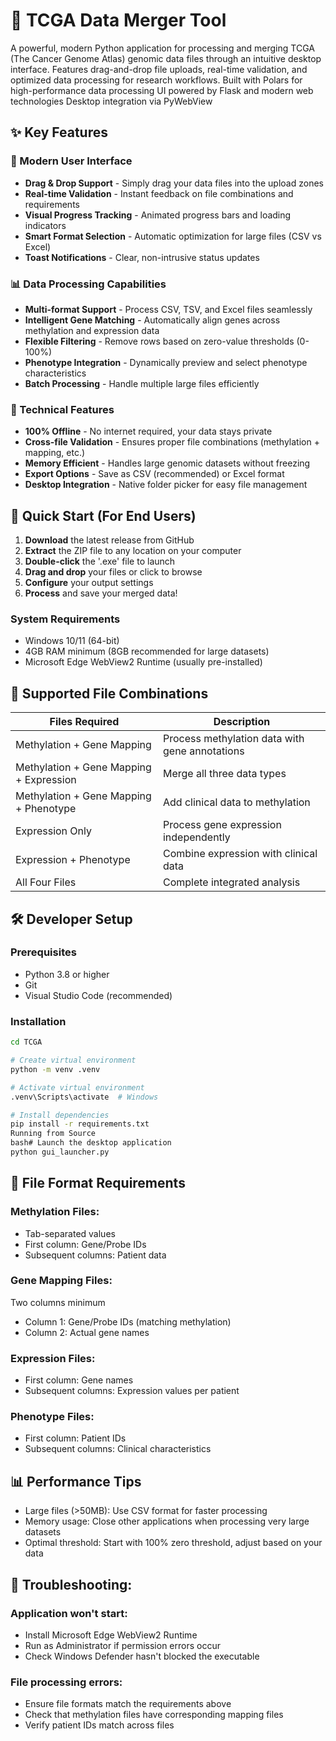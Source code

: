 # 🧬 TCGA Data Merger Tool

A powerful, modern Python application for processing and merging TCGA (The Cancer Genome Atlas) genomic data files through an intuitive desktop interface. Features drag-and-drop file uploads, real-time validation, and optimized data processing for research workflows.
Built with Polars for high-performance data processing
UI powered by Flask and modern web technologies
Desktop integration via PyWebView

## ✨ Key Features

### 🎯 Modern User Interface
- **Drag & Drop Support** - Simply drag your data files into the upload zones
- **Real-time Validation** - Instant feedback on file combinations and requirements
- **Visual Progress Tracking** - Animated progress bars and loading indicators
- **Smart Format Selection** - Automatic optimization for large files (CSV vs Excel)
- **Toast Notifications** - Clear, non-intrusive status updates

### 📊 Data Processing Capabilities
- **Multi-format Support** - Process CSV, TSV, and Excel files seamlessly
- **Intelligent Gene Matching** - Automatically align genes across methylation and expression data
- **Flexible Filtering** - Remove rows based on zero-value thresholds (0-100%)
- **Phenotype Integration** - Dynamically preview and select phenotype characteristics
- **Batch Processing** - Handle multiple large files efficiently

### 🔧 Technical Features
- **100% Offline** - No internet required, your data stays private
- **Cross-file Validation** - Ensures proper file combinations (methylation + mapping, etc.)
- **Memory Efficient** - Handles large genomic datasets without freezing
- **Export Options** - Save as CSV (recommended) or Excel format
- **Desktop Integration** - Native folder picker for easy file management

## 🚀 Quick Start (For End Users)

1. **Download** the latest release from GitHub
2. **Extract** the ZIP file to any location on your computer
3. **Double-click** the '.exe' file to launch
4. **Drag and drop** your files or click to browse
5. **Configure** your output settings
6. **Process** and save your merged data!

### System Requirements
- Windows 10/11 (64-bit)
- 4GB RAM minimum (8GB recommended for large datasets)
- Microsoft Edge WebView2 Runtime (usually pre-installed)

## 📁 Supported File Combinations

| Files Required | Description |
|---------------|-------------|
| Methylation + Gene Mapping | Process methylation data with gene annotations |
| Methylation + Gene Mapping + Expression | Merge all three data types |
| Methylation + Gene Mapping + Phenotype | Add clinical data to methylation |
| Expression Only | Process gene expression independently |
| Expression + Phenotype | Combine expression with clinical data |
| All Four Files | Complete integrated analysis |

## 🛠️ Developer Setup

### Prerequisites
- Python 3.8 or higher
- Git
- Visual Studio Code (recommended)

### Installation

```bash
cd TCGA

# Create virtual environment
python -m venv .venv

# Activate virtual environment
.venv\Scripts\activate  # Windows

# Install dependencies
pip install -r requirements.txt
Running from Source
bash# Launch the desktop application
python gui_launcher.py
```

## 📝 File Format Requirements

### Methylation Files:

- Tab-separated values
- First column: Gene/Probe IDs
- Subsequent columns: Patient data

### Gene Mapping Files:

Two columns minimum
- Column 1: Gene/Probe IDs (matching methylation)
- Column 2: Actual gene names

### Expression Files:

- First column: Gene names
- Subsequent columns: Expression values per patient

### Phenotype Files:

- First column: Patient IDs
- Subsequent columns: Clinical characteristics

## 📊 Performance Tips

- Large files (>50MB): Use CSV format for faster processing
- Memory usage: Close other applications when processing very large datasets
- Optimal threshold: Start with 100% zero threshold, adjust based on your data

## 🐛 Troubleshooting:

### Application won't start:

- Install Microsoft Edge WebView2 Runtime
- Run as Administrator if permission errors occur
- Check Windows Defender hasn't blocked the executable

### File processing errors:

- Ensure file formats match the requirements above
- Check that methylation files have corresponding mapping files
- Verify patient IDs match across files